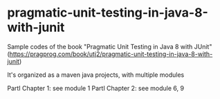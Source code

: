 # pragmatic-unit-testing-in-java-8-with-junit
  Sample codes of the book "Pragmatic Unit Testing in Java 8 with JUnit" (https://pragprog.com/book/utj2/pragmatic-unit-testing-in-java-8-with-junit)
  
  
  It's organized as a maven java projects, with multiple modules

  PartI
    Chapter 1: see module 1
  PartI
    Chapter 2: see module 6, 9
    
    
